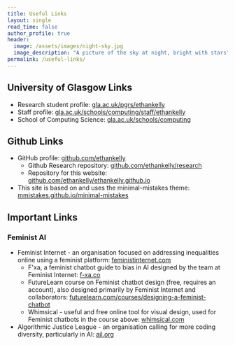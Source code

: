 ```yaml
---
title: Useful Links
layout: single
read_time: false
author_profile: true
header:
  image: /assets/images/night-sky.jpg
  image_description: "A picture of the sky at night, bright with stars"
permalink: /useful-links/
---
```


## University of Glasgow Links
* Research student profile: [gla.ac.uk/pgrs/ethankelly](https://gla.ac.uk/pgrs/ethankelly/)
* Staff profile: [gla.ac.uk/schools/computing/staff/ethankelly](https://www.gla.ac.uk/schools/computing/staff/ethankelly/)
* School of Computing Science: [gla.ac.uk/schools/computing](https://www.gla.ac.uk/schools/computing/)


## Github Links
* GitHub profile: [github.com/ethankelly](https://github.com/ethankelly/)
  * Github Research repository: [github.com/ethankelly/research](https://github.com/ethankelly/research)
  * Repository for this website: [github.com/ethankelly/ethankelly.github.io](https://github.com/ethankelly/ethankelly.github.io)
* This site is based on and uses the minimal-mistakes theme: [mmistakes.github.io/minimal-mistakes](https://mmistakes.github.io/minimal-mistakes/)

## Important Links
### Feminist AI
* Feminist Internet - an organisation focused on addressing inequalities online using a feminist platform: [feministinternet.com](https://feministinternet.com/)
  * F'xa, a feminist chatbot guide to bias in AI designed by the team at Feminist Internet: [f-xa.co](https://f-xa.co/)
  * FutureLearn course on Feminist chatbot design (free, requires an account), also designed primarily by Feminist Internet and collaborators: [futurelearn.com/courses/designing-a-feminist-chatbot](https://www.futurelearn.com/courses/designing-a-feminist-chatbot)
  * Whimsical - useful and free online tool for visual design, used for Feminist chatbots in the course above: [whimsical.com](https://whimsical.com/)
* Algorithmic Justice League - an organisation calling for more coding diversity, particularly in AI: [ajl.org](https://www.alj.org/)

